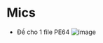 # Mics
- Đề cho 1 file PE64
![image](https://github.com/user-attachments/assets/1ed449b6-a053-4e51-bbfe-06355346f053)


